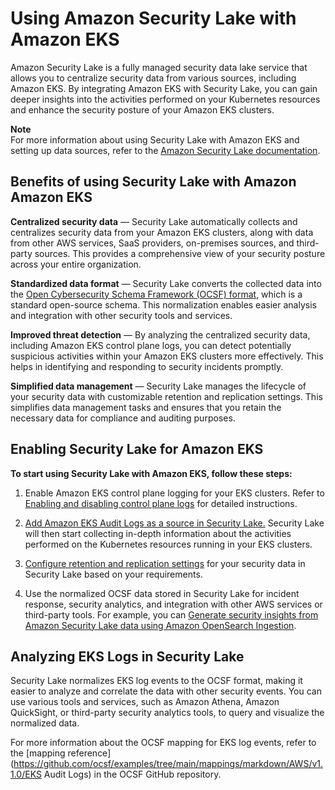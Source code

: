 # Using Amazon Security Lake with Amazon EKS<a name="integration-securitylake"></a>

Amazon Security Lake is a fully managed security data lake service that allows you to centralize security data from various sources, including Amazon EKS\. By integrating Amazon EKS with Security Lake, you can gain deeper insights into the activities performed on your Kubernetes resources and enhance the security posture of your Amazon EKS clusters\.

**Note**  
For more information about using Security Lake with Amazon EKS and setting up data sources, refer to the [Amazon Security Lake documentation](https://docs.aws.amazon.com/security-lake/latest/userguide/internal-sources.html#eks-eudit-logs)\.

## Benefits of using Security Lake with Amazon Amazon EKS<a name="sl-benefits"></a>

**Centralized security data** — Security Lake automatically collects and centralizes security data from your Amazon EKS clusters, along with data from other AWS services, SaaS providers, on\-premises sources, and third\-party sources\. This provides a comprehensive view of your security posture across your entire organization\.

**Standardized data format** — Security Lake converts the collected data into the [Open Cybersecurity Schema Framework \(OCSF\) format](https://docs.aws.amazon.com/security-lake/latest/userguide/open-cybersecurity-schema-framework.html), which is a standard open\-source schema\. This normalization enables easier analysis and integration with other security tools and services\.

**Improved threat detection** — By analyzing the centralized security data, including Amazon EKS control plane logs, you can detect potentially suspicious activities within your Amazon EKS clusters more effectively\. This helps in identifying and responding to security incidents promptly\.

**Simplified data management** — Security Lake manages the lifecycle of your security data with customizable retention and replication settings\. This simplifies data management tasks and ensures that you retain the necessary data for compliance and auditing purposes\.

## Enabling Security Lake for Amazon EKS<a name="sl-enable"></a>

**To start using Security Lake with Amazon EKS, follow these steps:**

1. Enable Amazon EKS control plane logging for your EKS clusters\. Refer to [Enabling and disabling control plane logs](control-plane-logs.md#enabling-control-plane-log-export) for detailed instructions\.

1. [Add Amazon EKS Audit Logs as a source in Security Lake\.](https://docs.aws.amazon.com/security-lake/latest/userguide/internal-sources.html#add-internal-sources) Security Lake will then start collecting in\-depth information about the activities performed on the Kubernetes resources running in your EKS clusters\.

1. [Configure retention and replication settings](https://docs.aws.amazon.com/security-lake/latest/userguide/lifecycle-management.html) for your security data in Security Lake based on your requirements\.

1. Use the normalized OCSF data stored in Security Lake for incident response, security analytics, and integration with other AWS services or third\-party tools\. For example, you can [Generate security insights from Amazon Security Lake data using Amazon OpenSearch Ingestion](https://aws.amazon.com/blogs/big-data/generate-security-insights-from-amazon-security-lake-data-using-amazon-opensearch-ingestion/)\.

## Analyzing EKS Logs in Security Lake<a name="sl-format"></a>

Security Lake normalizes EKS log events to the OCSF format, making it easier to analyze and correlate the data with other security events\. You can use various tools and services, such as Amazon Athena, Amazon QuickSight, or third\-party security analytics tools, to query and visualize the normalized data\.

For more information about the OCSF mapping for EKS log events, refer to the [mapping reference](https://github.com/ocsf/examples/tree/main/mappings/markdown/AWS/v1.1.0/EKS Audit Logs) in the OCSF GitHub repository\.